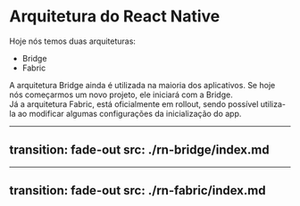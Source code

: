 # Arquitetura do React Native

Hoje nós temos duas arquiteturas:
- Bridge
- Fabric

<v-click>
    <div class='m-y-4'>
        A arquitetura Bridge ainda é utilizada na maioria dos aplicativos. Se hoje nós começarmos um novo projeto, ele iniciará com a Bridge.
    </div>
</v-click>

<v-click>
    <div class='m-y-4'>
        Já a arquitetura Fabric, está oficialmente em rollout, sendo possível utiliza-la ao modificar algumas configurações da inicialização do app.
    </div>
</v-click>

---
transition: fade-out
src: ./rn-bridge/index.md
---

---
transition: fade-out
src: ./rn-fabric/index.md
---